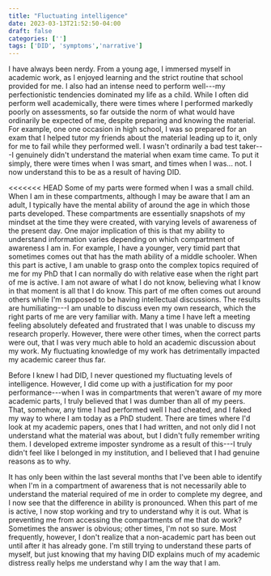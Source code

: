 ```yaml
---
title: "Fluctuating intelligence"
date: 2023-03-13T21:52:50-04:00
draft: false
categories: ['']
tags: ['DID', 'symptoms','narrative']
---
```


I have always been nerdy. From a young age, I immersed myself in academic work, as I enjoyed learning and the strict routine that school provided for me. I also had an intense need to perform well---my perfectionistic tendencies dominated my life as a child. While I often did perform well academically, there were times where I performed markedly poorly on assessments, so far outside the norm of what would have ordinarily be expected of me, despite preparing and knowing the material. For example, one one occasion in high school, I was so prepared for an exam that I helped tutor my friends about the material leading up to it, only for me to fail while they performed well. I wasn't ordinarily a bad test taker---I genuinely didn't understand the material when exam time came. To put it simply, there were times when I was smart, and times when I was... not. I  now understand this to be as a result of having DID.

<<<<<<< HEAD
Some of my parts were formed when I was a small child. When I am in these compartments, although I may be aware that I am an adult, I typically have the mental ability of around the age in which those parts developed. These compartments are essentially snapshots of my mindset at the time they were created, with varying levels of awareness of the present day. One major implication of this is that my ability to understand information varies depending on which compartment of awareness I am in. For example, I have a younger, very timid part that sometimes comes out that has the math ability of a middle schooler. When this part is active, I am unable to grasp onto the complex topics required of me for my PhD that I can normally do with relative ease when the right part of me is active. I am not aware of what I do not know, believing what I know in that moment is all that I do know. This part of me often comes out around others while I'm supposed to be having intellectual discussions. The results are humiliating---I am unable to discuss even my own research, which the right parts of me are very familiar with. Many a time I have left a meeting feeling absolutely defeated and frustrated that I was unable to discuss my research properly. However, there were other times, when the correct parts were out, that I was very much able to hold an academic discussion about my work. My fluctuating knowledge of my work has detrimentally impacted my academic career thus far.

<!--
, but now that I'm aware of the problem, I see the path forward in how to improve.

Becoming aware that I have DID has offered a much-needed explanation for why my brain works in this way. -->

Before I knew I had DID, I never questioned my fluctuating levels of intelligence. However, I did come up with a justification for my poor performance---when I was in compartments that weren't aware of my more academic parts, I truly believed that I was dumber than all of my peers. That, somehow, any time I had performed well I had cheated, and I faked my way to where I am today as a PhD student. There are times where I'd look at my academic papers, ones that I had written, and not only did I not understand what the material was about, but I didn't fully remember writing them. I developed extreme imposter syndrome as a result of this---I truly didn't feel like I belonged in my institution, and I believed that I had genuine reasons as to why. 

It has only been within the last several months that I've been able to identify when I'm in a compartment of awareness that is not necessarily able to understand the material required of me in order to complete my degree, and I now see that the difference in ability is pronounced. When this part of me is active, I now stop working and try to understand why it is out. What is preventing me from accessing the compartments of me that do work? Sometimes the answer is obvious; other times, I'm not so sure. Most frequently, however, I don't realize that a non-academic part has been out until after it has already gone. I'm still trying to understand these parts of myself, but just knowing that my having DID explains much of my academic distress really helps me understand why I am the way that I am.

<!--


In a PhD program[^1], other than one's thesis defense that is the capstone of their degree, the qualifying exam is the most important test of one's degree. The qualifying exam typically occurs a year or two into the degree, and is meant to assess if one is qualified to continue in the PhD program. What exactly a qualifying exam consists of differs from school to school, and department to department. In my program, my qualifying exam was a "chalk talk"---you choose three topics of concentration, and three experts on those fields will ask you questions which you answer on the chalk board. They assess your responses and determine if you're qualified to continue in the degree.

[^1]: Ones I am familiar with in the USA.


In high school. I wasn't aware I had DID. But looking back with the awareness I now have, there are many instances of fluctuating intelligence that can be perfectly explained by having DID. My freshman year, I had a turbulent home environment


For example, in high school, there were times where I'd teach my friends material that would be on the exam, and then I'd do poorly on the exam while they would do well.

My qualifying exam


I do not have access to my full set of knowledge and skills, and 
When this part of me is active

I can feel the intelligence differential between myself and others around me. Over time, when I was in that compartment 



There are some things in life that just made so much more sense after I realized I had DID. Probably the most frustrating one was my fluctuating intelligence. This explained how I could teach my friends the material for a math exam and subsequently fail it while my friends did well. 

I have a complicated relationship with academics.
As a PhD student, 

One of the most frustrating symptoms that falls under the category of _symptoms I've had my entire life but didn't realize_ is flucutating intelligence.

My intelligence, 

This is, perhaps, one of the most frustrating parts of having DID.
-->
